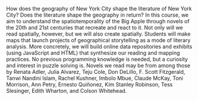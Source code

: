 How does the geography of New York City shape the literature of New
York City? Does the literature shape the geography in return? In this
course, we aim to understand the spatiotemporality of the Big Apple
through novels of the 20th and 21st centuries that recreate and react
to it. Not only will we read spatially, however, but we will also
create spatially. Students will make maps that launch projects of
geographical storytelling as a mode of literary analysis. More
concretely, we will build online data repositories and exhibits (using
JavaScript and HTML) that synthesize our reading and mapping
practices. No previous programming knowledge is needed, but a
curiosity and interest in puzzle solving is. Novels we read may be
from among those by Renata Adler, Julia Alvarez, Teju Cole, Don
DeLillo, F. Scott Fitzgerald, Tanwi Nandini Islam, Rachel Kushner,
Imbolo Mbue, Claude McKay, Toni Morrison, Ann Petry, Ernesto Quiñonez,
Kim Stanley Robinson, Tess Slesinger, Edith Wharton, and Colson
Whitehead.

